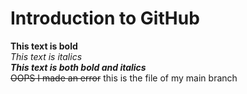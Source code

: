 # Introduction to GitHub
 **This text is bold**\
 *This text is italics*\
 ***This text is both bold and italics***\
 ~~OOPS I made an error~~
this is the file of my main branch
